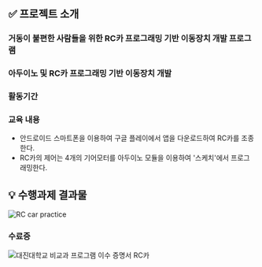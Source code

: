 ##  ✅ 프로젝트 소개
### 거동이 불편한 사람들을 위한 RC카 프로그래밍 기반 이동장치 개발 프로그램
### 아두이노 및 RC카 프로그래밍 기반 이동장치 개발

### 활동기간


### 교육 내용
- 안드로이드 스마트폰을 이용하여 구글 플레이에서 앱을 다운로드하여 RC카를 조종한다.
- RC카의 제어는 4개의 기어모터를 아두이노 모듈을 이용하여 '스케치'에서 프로그래밍한다.


## 💡 수행과제 결과물
![RC car practice](https://github.com/user-attachments/assets/e1cac0f1-3777-4d52-95f8-4738a59b888e)


### 수료증
![대진대학교 비교과 프로그램 이수 증명서 RC카 ](https://github.com/user-attachments/assets/2833dc48-d0ff-4163-8620-844ff47cfd60)
